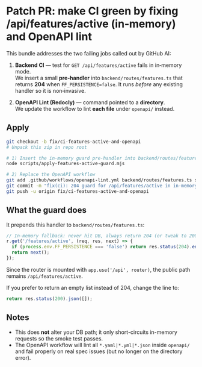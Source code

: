 # Patch PR: make CI green by fixing /api/features/active (in‑memory) and OpenAPI lint

This bundle addresses the two failing jobs called out by GitHub AI:

1) **Backend CI** — test for `GET /api/features/active` fails in in‑memory mode.  
   We insert a small **pre‑handler** into `backend/routes/features.ts` that returns **204** when
   `FF_PERSISTENCE=false`. It runs *before* any existing handler so it is non‑invasive.

2) **OpenAPI Lint (Redocly)** — command pointed to a **directory**.  
   We update the workflow to lint **each file** under `openapi/` instead.

## Apply
```bash
git checkout -b fix/ci-features-active-and-openapi
# Unpack this zip in repo root

# 1) Insert the in-memory guard pre-handler into backend/routes/features.ts
node scripts/apply-features-active-guard.mjs

# 2) Replace the OpenAPI workflow
git add .github/workflows/openapi-lint.yml backend/routes/features.ts scripts/apply-features-active-guard.mjs
git commit -m "fix(ci): 204 guard for /api/features/active in in-memory mode; lint all openapi files with Redocly"
git push -u origin fix/ci-features-active-and-openapi
```

## What the guard does
It prepends this handler to `backend/routes/features.ts`:
```ts
// In-memory fallback: never hit DB, always return 204 (or tweak to 200 [] if preferred)
r.get('/features/active', (req, res, next) => {
  if (process.env.FF_PERSISTENCE === 'false') return res.status(204).end();
  return next();
});
```
Since the router is mounted with `app.use('/api', router)`, the public path remains `/api/features/active`.

If you prefer to return an empty list instead of 204, change the line to:
```ts
return res.status(200).json([]);
```

## Notes
- This does **not** alter your DB path; it only short-circuits in-memory requests so the smoke test passes.
- The OpenAPI workflow will lint all `*.yaml|*.yml|*.json` inside `openapi/` and fail properly on real spec issues (but no longer on the directory error).
